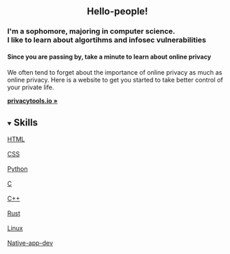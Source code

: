   <h2 style="text-align: center;">Hello-people!</h2>
  <h3>I'm a sophomore, majoring in computer science.<br>I like to learn about algortihms and infosec vulnerabilities</h3>
   <h4>Since you are passing by, take a minute to learn about online privacy</h4>

  <p style="text-align: center;">
  <p>
    We often tend to forget about the importance of online privacy as much as online privacy. Here is a website to get you started to take better control of your private life.
    </p>
    <a href="https://privacytools.io/"><strong>privacytools.io »</strong></a>

<!-- TABLE OF CONTENTS -->
<details open="open">
  <summary><h2 style="display: inline-block">Skills</h2></summary>
  <summary><a href="https://developer.mozilla.org/en-US/docs/Web/Guide/HTML/HTML5/Introduction_to_HTML5">HTML</a></summary>
   <br>   
      
   <summary><a href="https://developer.mozilla.org/en-US/docs/Web/CSS">CSS</a></summary>
   <br> 
 
  <summary><a href="https://www.python.org/">Python</a></summary>
   <br>
    
  <summary><a href="https://www.cprogramming.com/">C</a></summary>
   <br>
 
   <summary><a href="https://www.cplusplus.com/">C++</a></summary>
   <br>
   
  <summary><a href="https://www.rust-lang.org/">Rust</a></summary>
   <br>
   
 <summary><a href="https://www.linux.org/">Linux</a></summary>
   <br>

  <summary><a href="https://developer.android.com/">Native-app-dev</a></summary>
   <br>
   
 

 
 
   
  
   
